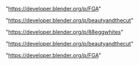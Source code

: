 "https://developer.blender.org/p/FGA"

"https://developer.blender.org/p/beautyandthecut"

 
"https://developer.blender.org/p/88eggwhites"


"https://developer.blender.org/p/beautyandthecut"


"https://developer.blender.org/p/FGA"


 
